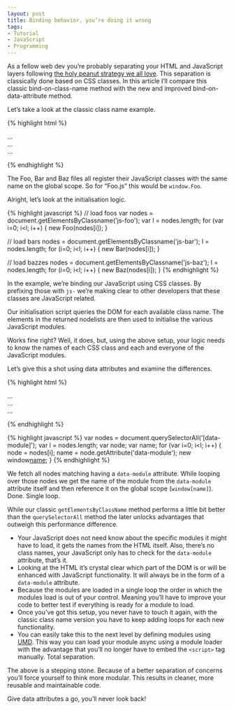 ```yaml
---
layout: post
title: Binding behavior, you’re doing it wrong
tags:
- Tutorial
- JavaScript
- Programming
---
```

As a fellow web dev you’re probably separating your HTML and JavaScript layers following [the holy peanut strategy we all love](https://twitter.com/rikschennink/status/489317032337616896). This separation is classically done based on CSS classes. In this article I’ll compare this classic bind-on-class-name method with the new and improved bind-on-data-attribute method.

Let’s take a look at the classic class name example.

{% highlight html %}
<div class="js-foo"> … </div>

<div class="js-bar"> … </div>

<div class="js-baz"> … </div>

<script src="Foo.js"></script>
<script src="Bar.js"></script>
<script src="Baz.js"></script>
{% endhighlight %}

The Foo, Bar and Baz files all register their JavaScript classes with the same name on the global scope. So for “Foo.js” this would be `window.Foo`.

Alright, let’s look at the initialisation logic.

{% highlight javascript %}
// load foos
var nodes = document.getElementsByClassname('js-foo');
var l = nodes.length;
for (var i=0; i<l; i++) {
    new Foo(nodes[i]);
}

// load bars
nodes = document.getElementsByClassname('js-bar');
l = nodes.length;
for (i=0; i<l; i++) {
    new Bar(nodes[i]);
}

// load bazzes
nodes = document.getElementsByClassname('js-baz');
l = nodes.length;
for (i=0; i<l; i++) {
    new Baz(nodes[i]);
}
{% endhighlight %}

In the example, we’re binding our JavaScript using CSS classes. By prefixing those with `js-` we’re making clear to other developers that these classes are JavaScript related. 

Our initialisation script queries the DOM for each available class name. The elements in the returned nodelists are then used to initialise the various JavaScript modules. 

Works fine right? Well, it does, but, using the above setup, your logic needs to know the names of each CSS class and each and everyone of the JavaScript modules.

Let’s give this a shot using data attributes and examine the differences.

{% highlight html %}
<div data-module="Foo"> … </div>

<div data-module="Bar"> … </div>

<div data-module="Baz"> … </div>

<script src="Foo.js"></script>
<script src="Bar.js"></script>
<script src="Baz.js"></script>
{% endhighlight %}

{% highlight javascript %}
var nodes = document.querySelectorAll('[data-module]');
var l = nodes.length;
var node;
var name;
for (var i=0; i<l; i++) {
    node = nodes[i];
    name = node.getAttribute('data-module');
    new window[name](node);
}
{% endhighlight %}

We fetch all nodes matching having a `data-module` attribute. While looping over those nodes we get the name of the module from the `data-module` attribute itself and then reference it on the global scope (`window[name]`). Done. Single loop.

While our classic `getElementsByClassName` method performs a little bit better than the `querySelectorAll` method the later unlocks advantages that outweigh this performance difference.

- Your JavaScript does not need know about the specific modules it might have to load, it gets the names from the HTML itself. Also, there’s no class names, your JavaScript only has to check for the `data-module` attribute, that’s it.
- Looking at the HTML it’s crystal clear which part of the DOM is or will be enhanced with JavaScript functionality. It will always be in the form of a `data-module` attribute.
- Because the modules are loaded in a single loop the order in which the modules load is out of your control. Meaning you’ll have to improve your code to better test if everything is ready for a module to load.
- Once you’ve got this setup, you never have to touch it again, with the classic class name version you have to keep adding loops for each new functionality.
- You can easily take this to the next level by defining modules using [UMD](https://github.com/umdjs/umd). This way you can load your module async using a module loader with the advantage that you’ll no longer have to embed the `<script>` tag manually. Total separation.

The above is a stepping stone. Because of a better separation of concerns you’ll force yourself to think more modular. This results in cleaner, more reusable and maintainable code.

Give data attributes a go, you’ll never look back!
